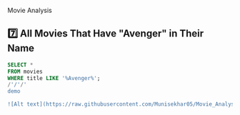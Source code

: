 Movie Analysis 

## 7️⃣ All Movies That Have "Avenger" in Their Name

```sql
SELECT *
FROM movies
WHERE title LIKE '%Avenger%';
/'/'/'
demo

![Alt text](https://raw.githubusercontent.com/Munisekhar05/Movie_Analysis/main/Output-2.png)
